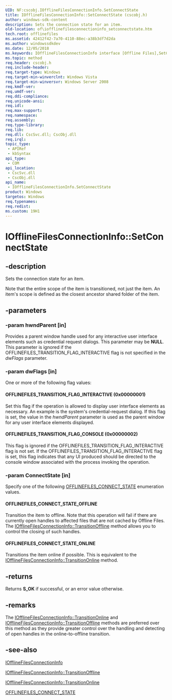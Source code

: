 ```yaml
---
UID: NF:cscobj.IOfflineFilesConnectionInfo.SetConnectState
title: IOfflineFilesConnectionInfo::SetConnectState (cscobj.h)
author: windows-sdk-content
description: Sets the connection state for an item.
old-location: of\iofflinefilesconnectioninfo_setconnectstate.htm
tech.root: offlinefiles
ms.assetid: 42412f42-7a70-4110-88ec-a38b3df7d2da
ms.author: windowssdkdev
ms.date: 12/05/2018
ms.keywords: IOfflineFilesConnectionInfo interface [Offline Files],SetConnectState method, IOfflineFilesConnectionInfo.SetConnectState, IOfflineFilesConnectionInfo::SetConnectState, OFFLINEFILES_CONNECT_STATE_OFFLINE, OFFLINEFILES_CONNECT_STATE_ONLINE, OFFLINEFILES_TRANSITION_FLAG_CONSOLE, OFFLINEFILES_TRANSITION_FLAG_INTERACTIVE, SetConnectState, SetConnectState method [Offline Files], SetConnectState method [Offline Files],IOfflineFilesConnectionInfo interface, cscobj/IOfflineFilesConnectionInfo::SetConnectState, of.iofflinefilesconnectioninfo_setconnectstate
ms.topic: method
req.header: cscobj.h
req.include-header: 
req.target-type: Windows
req.target-min-winverclnt: Windows Vista
req.target-min-winversvr: Windows Server 2008
req.kmdf-ver: 
req.umdf-ver: 
req.ddi-compliance: 
req.unicode-ansi: 
req.idl: 
req.max-support: 
req.namespace: 
req.assembly: 
req.type-library: 
req.lib: 
req.dll: CscSvc.dll; CscObj.dll
req.irql: 
topic_type:
 - APIRef
 - kbSyntax
api_type:
 - COM
api_location:
 - CscSvc.dll
 - CscObj.dll
api_name:
 - IOfflineFilesConnectionInfo.SetConnectState
product: Windows
targetos: Windows
req.typenames: 
req.redist: 
ms.custom: 19H1
---
```


# IOfflineFilesConnectionInfo::SetConnectState


## -description


Sets the connection state for an item.

Note that the entire scope of the item is transitioned, not just the item.  An item's  scope is defined as the closest ancestor shared folder of the item.


## -parameters




### -param hwndParent [in]

Provides a parent window handle used for any interactive user interface elements such as credential request dialogs.  This parameter may be <b>NULL</b>.  This parameter is ignored if the OFFLINEFILES_TRANSITION_FLAG_INTERACTIVE flag is not specified in the <i>dwFlags</i> parameter.


### -param dwFlags [in]

One or more of the following flag values:



#### OFFLINEFILES_TRANSITION_FLAG_INTERACTIVE (0x00000001)

Set this flag if the operation is allowed to display user interface elements as necessary.  An example is the system's credential-request dialog.  If this flag is set, the value in the <i>hwndParent</i> parameter is used as the parent window for any user interface elements displayed.



#### OFFLINEFILES_TRANSITION_FLAG_CONSOLE (0x00000002)

This flag is ignored if the OFFLINEFILES_TRANSITION_FLAG_INTERACTIVE flag is not set.  If the OFFLINEFILES_TRANSITION_FLAG_INTERACTIVE flag is set, this flag indicates that any UI produced should be directed to the console window associated with the process invoking the operation.


### -param ConnectState [in]

Specify one of the following <a href="https://docs.microsoft.com/previous-versions/windows/desktop/api/cscobj/ne-cscobj-tagofflinefiles_connect_state">OFFLINEFILES_CONNECT_STATE</a> enumeration values.



#### OFFLINEFILES_CONNECT_STATE_OFFLINE

Transition the item to offline.  Note that this operation will fail if there are currently open handles to affected files that are not cached by Offline Files.  The <a href="https://docs.microsoft.com/previous-versions/windows/desktop/api/cscobj/nf-cscobj-iofflinefilesconnectioninfo-transitionoffline">IOfflineFilesConnectionInfo::TransitionOffline</a> method allows you to control the closing of such handles.



#### OFFLINEFILES_CONNECT_STATE_ONLINE

Transitions the item online if possible.  This is equivalent to the <a href="https://docs.microsoft.com/previous-versions/windows/desktop/api/cscobj/nf-cscobj-iofflinefilesconnectioninfo-transitiononline">IOfflineFilesConnectionInfo::TransitionOnline</a> method.


## -returns



Returns <b>S_OK</b> if successful, or an error value otherwise.




## -remarks



The <a href="https://docs.microsoft.com/previous-versions/windows/desktop/api/cscobj/nf-cscobj-iofflinefilesconnectioninfo-transitiononline">IOfflineFilesConnectionInfo::TransitionOnline</a> and <a href="https://docs.microsoft.com/previous-versions/windows/desktop/api/cscobj/nf-cscobj-iofflinefilesconnectioninfo-transitionoffline">IOfflineFilesConnectionInfo::TransitionOffline</a> methods are preferred over this method as they provide greater control over the handling and detecting of open handles in the online-to-offline transition.




## -see-also




<a href="https://docs.microsoft.com/previous-versions/windows/desktop/api/cscobj/nn-cscobj-iofflinefilesconnectioninfo">IOfflineFilesConnectionInfo</a>



<a href="https://docs.microsoft.com/previous-versions/windows/desktop/api/cscobj/nf-cscobj-iofflinefilesconnectioninfo-transitionoffline">IOfflineFilesConnectionInfo::TransitionOffline</a>



<a href="https://docs.microsoft.com/previous-versions/windows/desktop/api/cscobj/nf-cscobj-iofflinefilesconnectioninfo-transitiononline">IOfflineFilesConnectionInfo::TransitionOnline</a>



<a href="https://docs.microsoft.com/previous-versions/windows/desktop/api/cscobj/ne-cscobj-tagofflinefiles_connect_state">OFFLINEFILES_CONNECT_STATE</a>
 

 

